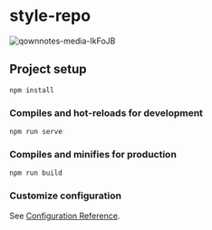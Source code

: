 # style-repo
![qownnotes-media-IkFoJB](media/qownnotes-media-IkFoJB.png)
## Project setup
```
npm install
```

### Compiles and hot-reloads for development
```
npm run serve
```

### Compiles and minifies for production
```
npm run build
```

### Customize configuration
See [Configuration Reference](https://cli.vuejs.org/config/).

